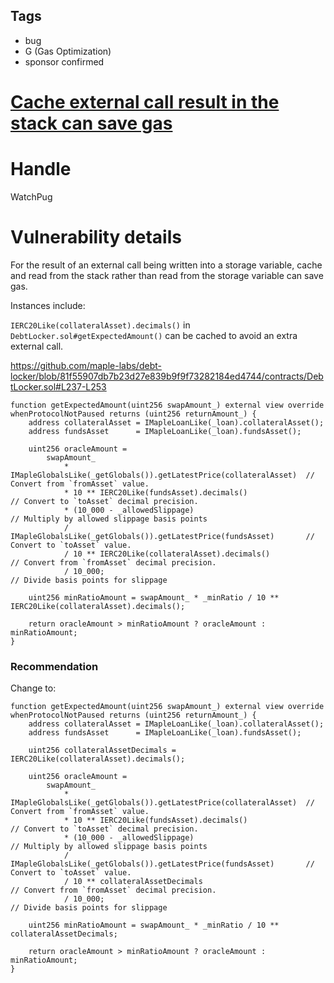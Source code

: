 ## Tags

- bug
- G (Gas Optimization)
- sponsor confirmed

# [Cache external call result in the stack can save gas](https://github.com/code-423n4/2021-12-maple-findings/issues/62) 

# Handle

WatchPug


# Vulnerability details

For the result of an external call being written into a storage variable, cache and read from the stack rather than read from the storage variable can save gas.

Instances include:

`IERC20Like(collateralAsset).decimals()` in `DebtLocker.sol#getExpectedAmount()` can be cached to avoid an extra external call.

https://github.com/maple-labs/debt-locker/blob/81f55907db7b23d27e839b9f9f73282184ed4744/contracts/DebtLocker.sol#L237-L253

```solidity=231
function getExpectedAmount(uint256 swapAmount_) external view override whenProtocolNotPaused returns (uint256 returnAmount_) {
    address collateralAsset = IMapleLoanLike(_loan).collateralAsset();
    address fundsAsset      = IMapleLoanLike(_loan).fundsAsset();

    uint256 oracleAmount =
        swapAmount_
            * IMapleGlobalsLike(_getGlobals()).getLatestPrice(collateralAsset)  // Convert from `fromAsset` value.
            * 10 ** IERC20Like(fundsAsset).decimals()                           // Convert to `toAsset` decimal precision.
            * (10_000 - _allowedSlippage)                                       // Multiply by allowed slippage basis points
            / IMapleGlobalsLike(_getGlobals()).getLatestPrice(fundsAsset)       // Convert to `toAsset` value.
            / 10 ** IERC20Like(collateralAsset).decimals()                      // Convert from `fromAsset` decimal precision.
            / 10_000;                                                           // Divide basis points for slippage

    uint256 minRatioAmount = swapAmount_ * _minRatio / 10 ** IERC20Like(collateralAsset).decimals();

    return oracleAmount > minRatioAmount ? oracleAmount : minRatioAmount;
}
```

### Recommendation

Change to:

```solidity=231
function getExpectedAmount(uint256 swapAmount_) external view override whenProtocolNotPaused returns (uint256 returnAmount_) {
    address collateralAsset = IMapleLoanLike(_loan).collateralAsset();
    address fundsAsset      = IMapleLoanLike(_loan).fundsAsset();

    uint256 collateralAssetDecimals = IERC20Like(collateralAsset).decimals();

    uint256 oracleAmount =
        swapAmount_
            * IMapleGlobalsLike(_getGlobals()).getLatestPrice(collateralAsset)  // Convert from `fromAsset` value.
            * 10 ** IERC20Like(fundsAsset).decimals()                           // Convert to `toAsset` decimal precision.
            * (10_000 - _allowedSlippage)                                       // Multiply by allowed slippage basis points
            / IMapleGlobalsLike(_getGlobals()).getLatestPrice(fundsAsset)       // Convert to `toAsset` value.
            / 10 ** collateralAssetDecimals                                     // Convert from `fromAsset` decimal precision.
            / 10_000;                                                           // Divide basis points for slippage

    uint256 minRatioAmount = swapAmount_ * _minRatio / 10 ** collateralAssetDecimals;

    return oracleAmount > minRatioAmount ? oracleAmount : minRatioAmount;
}
```

